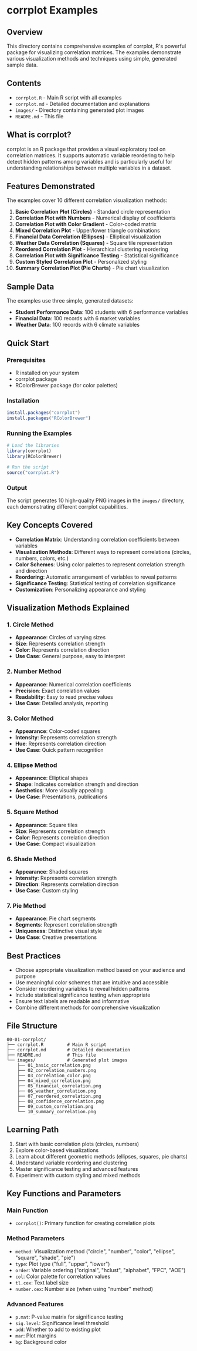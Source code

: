 # corrplot Examples

## Overview
This directory contains comprehensive examples of corrplot, R's powerful package for visualizing correlation matrices. The examples demonstrate various visualization methods and techniques using simple, generated sample data.

## Contents
- `corrplot.R` - Main R script with all examples
- `corrplot.md` - Detailed documentation and explanations
- `images/` - Directory containing generated plot images
- `README.md` - This file

## What is corrplot?
corrplot is an R package that provides a visual exploratory tool on correlation matrices. It supports automatic variable reordering to help detect hidden patterns among variables and is particularly useful for understanding relationships between multiple variables in a dataset.

## Features Demonstrated
The examples cover 10 different correlation visualization methods:

1. **Basic Correlation Plot (Circles)** - Standard circle representation
2. **Correlation Plot with Numbers** - Numerical display of coefficients
3. **Correlation Plot with Color Gradient** - Color-coded matrix
4. **Mixed Correlation Plot** - Upper/lower triangle combinations
5. **Financial Data Correlation (Ellipses)** - Elliptical visualization
6. **Weather Data Correlation (Squares)** - Square tile representation
7. **Reordered Correlation Plot** - Hierarchical clustering reordering
8. **Correlation Plot with Significance Testing** - Statistical significance
9. **Custom Styled Correlation Plot** - Personalized styling
10. **Summary Correlation Plot (Pie Charts)** - Pie chart visualization

## Sample Data
The examples use three simple, generated datasets:
- **Student Performance Data**: 100 students with 6 performance variables
- **Financial Data**: 100 records with 6 market variables
- **Weather Data**: 100 records with 6 climate variables

## Quick Start

### Prerequisites
- R installed on your system
- corrplot package
- RColorBrewer package (for color palettes)

### Installation
```r
install.packages("corrplot")
install.packages("RColorBrewer")
```

### Running the Examples
```r
# Load the libraries
library(corrplot)
library(RColorBrewer)

# Run the script
source("corrplot.R")
```

### Output
The script generates 10 high-quality PNG images in the `images/` directory, each demonstrating different corrplot capabilities.

## Key Concepts Covered
- **Correlation Matrix**: Understanding correlation coefficients between variables
- **Visualization Methods**: Different ways to represent correlations (circles, numbers, colors, etc.)
- **Color Schemes**: Using color palettes to represent correlation strength and direction
- **Reordering**: Automatic arrangement of variables to reveal patterns
- **Significance Testing**: Statistical testing of correlation significance
- **Customization**: Personalizing appearance and styling

## Visualization Methods Explained

### 1. Circle Method
- **Appearance**: Circles of varying sizes
- **Size**: Represents correlation strength
- **Color**: Represents correlation direction
- **Use Case**: General purpose, easy to interpret

### 2. Number Method
- **Appearance**: Numerical correlation coefficients
- **Precision**: Exact correlation values
- **Readability**: Easy to read precise values
- **Use Case**: Detailed analysis, reporting

### 3. Color Method
- **Appearance**: Color-coded squares
- **Intensity**: Represents correlation strength
- **Hue**: Represents correlation direction
- **Use Case**: Quick pattern recognition

### 4. Ellipse Method
- **Appearance**: Elliptical shapes
- **Shape**: Indicates correlation strength and direction
- **Aesthetics**: More visually appealing
- **Use Case**: Presentations, publications

### 5. Square Method
- **Appearance**: Square tiles
- **Size**: Represents correlation strength
- **Color**: Represents correlation direction
- **Use Case**: Compact visualization

### 6. Shade Method
- **Appearance**: Shaded squares
- **Intensity**: Represents correlation strength
- **Direction**: Represents correlation direction
- **Use Case**: Custom styling

### 7. Pie Method
- **Appearance**: Pie chart segments
- **Segments**: Represent correlation strength
- **Uniqueness**: Distinctive visual style
- **Use Case**: Creative presentations

## Best Practices
- Choose appropriate visualization method based on your audience and purpose
- Use meaningful color schemes that are intuitive and accessible
- Consider reordering variables to reveal hidden patterns
- Include statistical significance testing when appropriate
- Ensure text labels are readable and informative
- Combine different methods for comprehensive visualization

## File Structure
```
00-01-corrplot/
├── corrplot.R         # Main R script
├── corrplot.md        # Detailed documentation
├── README.md          # This file
└── images/            # Generated plot images
    ├── 01_basic_correlation.png
    ├── 02_correlation_numbers.png
    ├── 03_correlation_color.png
    ├── 04_mixed_correlation.png
    ├── 05_financial_correlation.png
    ├── 06_weather_correlation.png
    ├── 07_reordered_correlation.png
    ├── 08_confidence_correlation.png
    ├── 09_custom_correlation.png
    └── 10_summary_correlation.png
```

## Learning Path
1. Start with basic correlation plots (circles, numbers)
2. Explore color-based visualizations
3. Learn about different geometric methods (ellipses, squares, pie charts)
4. Understand variable reordering and clustering
5. Master significance testing and advanced features
6. Experiment with custom styling and mixed methods

## Key Functions and Parameters

### Main Function
- `corrplot()`: Primary function for creating correlation plots

### Method Parameters
- `method`: Visualization method ("circle", "number", "color", "ellipse", "square", "shade", "pie")
- `type`: Plot type ("full", "upper", "lower")
- `order`: Variable ordering ("original", "hclust", "alphabet", "FPC", "AOE")
- `col`: Color palette for correlation values
- `tl.cex`: Text label size
- `number.cex`: Number size (when using "number" method)

### Advanced Features
- `p.mat`: P-value matrix for significance testing
- `sig.level`: Significance level threshold
- `add`: Whether to add to existing plot
- `mar`: Plot margins
- `bg`: Background color
